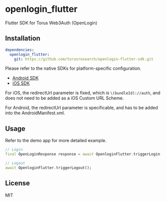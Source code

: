 # openlogin_flutter

Flutter SDK for Torus Web3Auth (OpenLogin)

## Installation

```yml
dependencies:
  openlogin_flutter:
    git: https://github.com/torusresearch/openlogin-flutter-sdk.git
```

Please refer to the native SDKs for platform-specific configuration.

- [Android SDK](https://github.com/torusresearch/openlogin-android-sdk)
- [iOS SDK](https://github.com/torusresearch/openlogin-swift-sdk)

For iOS, the redirectUrl parameter is fixed, which is `\(bundleId)://auth`, and does not need to be added as a iOS Custom URL Scheme.

For Android, the redirectUrl parameter is specificable, and has to be added into the AndroidManifest.xml.

## Usage

Refer to the demo app for more detailed example.

```dart
// Login
final OpenLoginResponse response = await OpenloginFlutter.triggerLogin(provider: Provider.google);

// Logout
await OpenloginFlutter.triggerLogout();

```

## License

MIT